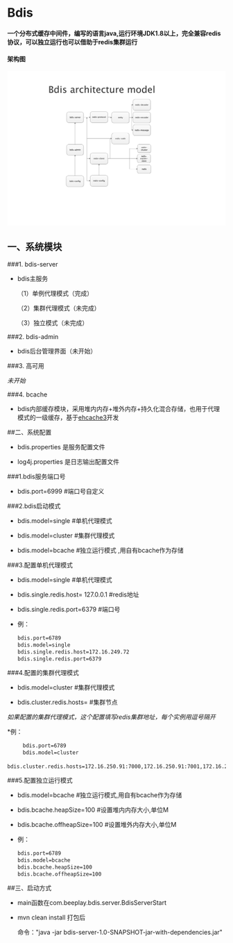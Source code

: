 # Bdis

#### 一个分布式缓存中间件，编写的语言java,运行环境JDK1.8以上，完全兼容redis协议，可以独立运行也可以借助于redis集群运行

#### 架构图

![image](https://github.com/fayechenlong/bdis/blob/master/img/bdis-arc-v1.0.png)

## 一、系统模块
 
###1. bdis-server

* bdis主服务
    
    （1）单例代理模式（完成）
    
    （2）集群代理模式（未完成）
    
    （3）独立模式（未完成）
    
###2. bdis-admin

* bdis后台管理界面（未开始）
  
###3. 高可用

  *未开始*
 
###4. bcache

  * bdis内部缓存模块，采用堆内内存+堆外内存+持久化混合存储，也用于代理模式的一级缓存，基于[ehcache3](http://www.ehcache.org)开发

##二、系统配置
 
   * bdis.properties 是服务配置文件

   * log4j.properties 是日志输出配置文件
    
###1.bdis服务端口号
  
   * bdis.port=6999  #端口号自定义
 
###2.bdis启动模式
 
   * bdis.model=single  #单机代理模式  
   
   * bdis.model=cluster #集群代理模式
   
   * bdis.model=bcache #独立运行模式 ,用自有bcache作为存储
        
###3.配置单机代理模式
   
   * bdis.model=single  #单机代理模式
   
   * bdis.single.redis.host= 127.0.0.1  #redis地址
   
   * bdis.single.redis.port=6379  #端口号
   
   * 例：
     
         bdis.port=6789
         bdis.model=single
         bdis.single.redis.host=172.16.249.72
         bdis.single.redis.port=6379
   
###4.配置的集群代理模式

   * bdis.model=cluster #集群代理模式
   
   * bdis.cluster.redis.hosts= #集群节点
   
   *如果配置的集群代理模式，这个配置填写redis集群地址，每个实例用逗号隔开*
   
   *例：
   
         bdis.port=6789
         bdis.model=cluster
         bdis.cluster.redis.hosts=172.16.250.91:7000,172.16.250.91:7001,172.16.250.91:7002,172.16.250.91:7003,172.16.250.91:7004,172.16.250.91:7005
          
###5.配置独立运行模式

   * bdis.model=bcache #独立运行模式,用自有bcache作为存储
   
   * bdis.bcache.heapSize=100 #设置堆内内存大小,单位M
   
   * bdis.bcache.offheapSize=100 #设置堆外内存大小,单位M
   
   * 例：
   
         bdis.port=6789
         bdis.model=bcache
         bdis.bcache.heapSize=100
         bdis.bcache.offheapSize=100
   
##三、启动方式

* main函数在com.beeplay.bdis.server.BdisServerStart

* mvn clean install 打包后   

  命令："java -jar bdis-server-1.0-SNAPSHOT-jar-with-dependencies.jar"  
